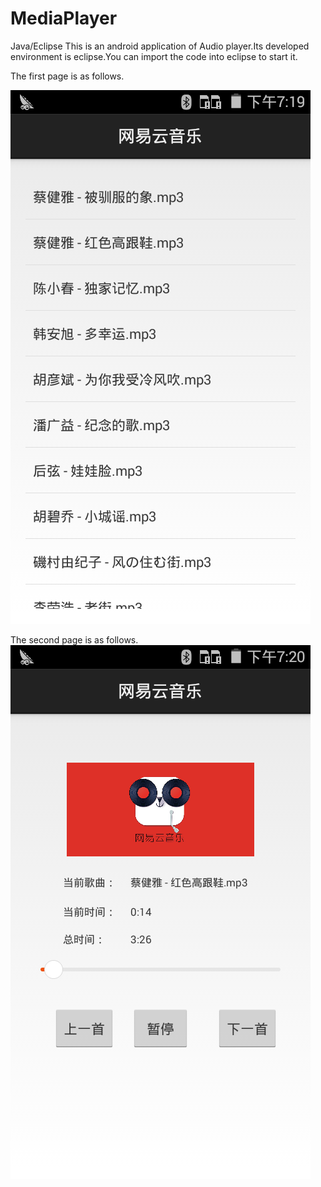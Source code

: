 # MediaPlayer
Java/Eclipse
This is an android application of Audio player.Its developed environment is eclipse.You can import the code into eclipse to start it. 

The first page is as follows.


![Image text](https://github.com/lijunqiang123/image/blob/master/1.png)



The second page is as follows.
![Image text](https://github.com/lijunqiang123/image/blob/master/2.png)
